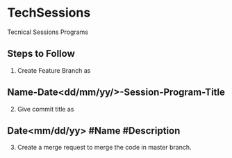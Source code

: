 # TechSessions
Tecnical Sessions Programs

## Steps to Follow
1. Create Feature Branch as 
## Name-Date<dd/mm/yy/>-Session<number>-Program-Title
  
2. Give commit title as 
## Date<mm/dd/yy> #Name #Description

3. Create a merge request to merge the code in master branch.
